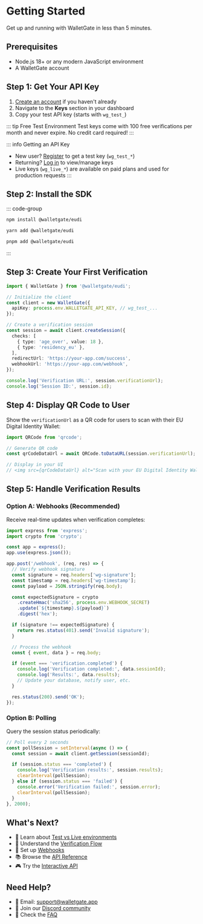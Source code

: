 # Getting Started

Get up and running with WalletGate in less than 5 minutes.

## Prerequisites

- Node.js 18+ or any modern JavaScript environment
- A WalletGate account

## Step 1: Get Your API Key

1. [Create an account](https://walletgate.app) if you haven't already
2. Navigate to the **Keys** section in your dashboard
3. Copy your test API key (starts with `wg_test_`)

::: tip Free Test Environment
Test keys come with 100 free verifications per month and never expire. No credit card required!
:::

::: info Getting an API Key
- New user? [Register](https://walletgate.app) to get a test key (`wg_test_*`)
- Returning? [Log in](https://walletgate.app/login) to view/manage keys
- Live keys (`wg_live_*`) are available on paid plans and used for production requests
:::

## Step 2: Install the SDK

::: code-group

```bash [npm]
npm install @walletgate/eudi
```

```bash [yarn]
yarn add @walletgate/eudi
```

```bash [pnpm]
pnpm add @walletgate/eudi
```

:::

## Step 3: Create Your First Verification

```typescript
import { WalletGate } from '@walletgate/eudi';

// Initialize the client
const client = new WalletGate({
  apiKey: process.env.WALLETGATE_API_KEY, // wg_test_...
});

// Create a verification session
const session = await client.createSession({
  checks: [
    { type: 'age_over', value: 18 },
    { type: 'residency_eu' },
  ],
  redirectUrl: 'https://your-app.com/success',
  webhookUrl: 'https://your-app.com/webhook',
});

console.log('Verification URL:', session.verificationUrl);
console.log('Session ID:', session.id);
```

## Step 4: Display QR Code to User

Show the `verificationUrl` as a QR code for users to scan with their EU Digital Identity Wallet:

```typescript
import QRCode from 'qrcode';

// Generate QR code
const qrCodeDataUrl = await QRCode.toDataURL(session.verificationUrl);

// Display in your UI
// <img src={qrCodeDataUrl} alt="Scan with your EU Digital Identity Wallet" />
```

## Step 5: Handle Verification Results

### Option A: Webhooks (Recommended)

Receive real-time updates when verification completes:

```typescript
import express from 'express';
import crypto from 'crypto';

const app = express();
app.use(express.json());

app.post('/webhook', (req, res) => {
  // Verify webhook signature
  const signature = req.headers['wg-signature'];
  const timestamp = req.headers['wg-timestamp'];
  const payload = JSON.stringify(req.body);

  const expectedSignature = crypto
    .createHmac('sha256', process.env.WEBHOOK_SECRET)
    .update(`${timestamp}.${payload}`)
    .digest('hex');

  if (signature !== expectedSignature) {
    return res.status(401).send('Invalid signature');
  }

  // Process the webhook
  const { event, data } = req.body;

  if (event === 'verification.completed') {
    console.log('Verification completed:', data.sessionId);
    console.log('Results:', data.results);
    // Update your database, notify user, etc.
  }

  res.status(200).send('OK');
});
```

### Option B: Polling

Query the session status periodically:

```typescript
// Poll every 2 seconds
const pollSession = setInterval(async () => {
  const session = await client.getSession(sessionId);

  if (session.status === 'completed') {
    console.log('Verification results:', session.results);
    clearInterval(pollSession);
  } else if (session.status === 'failed') {
    console.error('Verification failed:', session.error);
    clearInterval(pollSession);
  }
}, 2000);
```

## What's Next?

- 📖 Learn about [Test vs Live environments](/guide/test-vs-live)
- 🔄 Understand the [Verification Flow](/guide/verification-flow)
- 🔔 Set up [Webhooks](/guide/webhooks)
- 📚 Browse the [API Reference](/api/overview)
- 🎮 Try the [Interactive API](/api/interactive)

## Need Help?

- 📧 Email: [support@walletgate.app](mailto:support@walletgate.app)
- 💬 Join our [Discord community](https://discord.gg/walletgate)
- 📖 Check the [FAQ](https://walletgate.app#faq)
